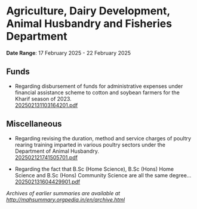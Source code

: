 # Agriculture, Dairy Development, Animal Husbandry and Fisheries Department

**Date Range**: 17 February 2025 - 22 February 2025


## Funds
- Regarding disbursement of funds for administrative expenses under financial assistance scheme to cotton and soybean farmers for the Kharif season of 2023.\
  [202502131103164201.pdf](https://gr.maharashtra.gov.in/Site/Upload/Government%20Resolutions/English/202502131103164201.pdf)

## Miscellaneous
- Regarding revising the duration, method and service charges of poultry rearing training imparted in various poultry sectors under the Department of Animal Husbandry.\
  [202502121741505701.pdf](https://gr.maharashtra.gov.in/Site/Upload/Government%20Resolutions/English/202502121741505701.pdf)

- Regarding the fact that B.Sc (Home Science), B.Sc (Hons) Home Science and B.Sc (Hons) Community Science are all the same degree...\
  [202502131604429901.pdf](https://gr.maharashtra.gov.in/Site/Upload/Government%20Resolutions/English/202502131604429901.pdf)


*Archives of earlier summaries are available at http://mahsummary.orgpedia.in/en/archive.html*